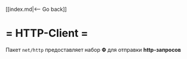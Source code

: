 [[index.md|<-- Go back]]

# = HTTP-Client =
Пакет `net/http` предоставляет набор __Ф__ для отправки __http-запросов__
